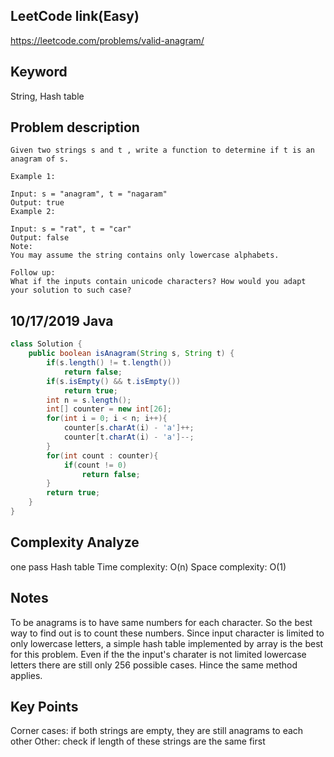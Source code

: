 ## LeetCode link(Easy)
https://leetcode.com/problems/valid-anagram/

## Keyword
String, Hash table

## Problem description
```
Given two strings s and t , write a function to determine if t is an anagram of s.

Example 1:

Input: s = "anagram", t = "nagaram"
Output: true
Example 2:

Input: s = "rat", t = "car"
Output: false
Note:
You may assume the string contains only lowercase alphabets.

Follow up:
What if the inputs contain unicode characters? How would you adapt your solution to such case?
```
## 10/17/2019 Java

```java
class Solution {
    public boolean isAnagram(String s, String t) {
        if(s.length() != t.length())
            return false;
        if(s.isEmpty() && t.isEmpty())
            return true;
        int n = s.length();
        int[] counter = new int[26];
        for(int i = 0; i < n; i++){
            counter[s.charAt(i) - 'a']++;
            counter[t.charAt(i) - 'a']--;
        }
        for(int count : counter){
            if(count != 0)
                return false;
        }
        return true;
    }
}
```

## Complexity Analyze
one pass Hash table
Time complexity: O(n)
Space complexity: O(1)

## Notes
To be anagrams is to have same numbers for each character. So the best way to find out is to count these numbers.
Since input character is limited to only lowercase letters, a simple hash table implemented by array is the best for this problem.
Even if the the input's charater is not limited lowercase letters there are still only 256 possible cases. Hince the same method applies.

## Key Points
Corner cases: if both strings are empty, they are still anagrams to each other
Other: check if length of these strings are the same first



